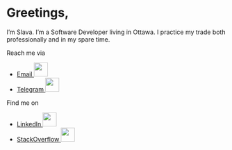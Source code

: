 # Greetings,

I’m Slava. I’m a Software Developer living in Ottawa. I practice my trade both professionally and in my spare time.

Reach me via 
 - [Email <img width="32px" src="https://cdn4.iconfinder.com/data/icons/logos-and-brands/512/147_Gmail_logo_logos-256.png" />](mailto:slava@knyazev.io)
 - [Telegram <img width="32px" src="https://cdn2.iconfinder.com/data/icons/social-flat-buttons-3/512/telegram-256.png" />](t.me/knyzorg)

Find me on
 - [LinkedIn <img width="32px" src="https://cdn1.iconfinder.com/data/icons/logotypes/32/square-linkedin-256.png" />](https://www.linkedin.com/in/slava-knyazev/)
 - [StackOverflow <img width="32px" src="https://cdn2.iconfinder.com/data/icons/social-icons-color/512/stackoverflow-256.png" />](https://stackoverflow.com/users/4088472/slava-knyazev)
 
